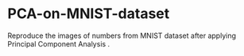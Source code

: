 # PCA-on-MNIST-dataset
Reproduce the images of numbers from MNIST dataset after applying Principal Component Analysis .
